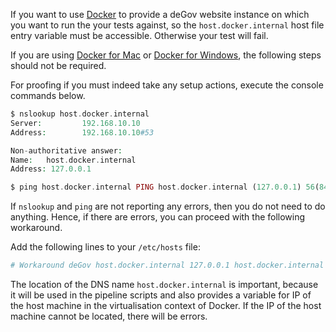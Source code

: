 If you want to use [Docker](https://docs.docker.com/) to provide a deGov website instance on which you want to run the your tests against, so the `host.docker.internal` host file entry variable must be accessible. Otherwise your test will fail.

If you are using [Docker for Mac](https://docs.docker.com/docker-for-mac/) or [Docker for Windows](https://docs.docker.com/docker-for-windows/), the following steps should not be required.

For proofing if you must indeed take any setup actions, execute the console commands below.

```php
$ nslookup host.docker.internal
Server:         192.168.10.10
Address:        192.168.10.10#53

Non-authoritative answer:
Name:   host.docker.internal
Address: 127.0.0.1
```


```php
$ ping host.docker.internal PING host.docker.internal (127.0.0.1) 56(84) bytes of data. 64 bytes from localhost (127.0.0.1): icmp_seq=1 ttl=64 time=0.044 ms 64 bytes from localhost (127.0.0.1): icmp_seq=2 ttl=64 time=0.058 ms 64 bytes from localhost (127.0.0.1): icmp_seq=3 ttl=64 time=0.034 ms 64 bytes from localhost (127.0.0.1): icmp_seq=4 ttl=64 time=0.042 ms --- host.docker.internal ping statistics --- 4 packets transmitted, 4 received, 0% packet loss, time 3051ms rtt min/avg/max/mdev = 0.034/0.044/0.058/0.008 ms 
```

If `nslookup` and `ping` are not reporting any errors, then you do not need to do anything. Hence, if there are errors, you can proceed with the following workaround.

Add the following lines to your `/etc/hosts` file:

```php
# Workaround deGov host.docker.internal 127.0.0.1 host.docker.internal ::1 host.docker.internal 
```

The location of the DNS name `host.docker.internal` is important, because it will be used in the pipeline scripts and also provides a variable for IP of the host machine in the virtualisation context of Docker. If the IP of the host machine cannot be located, there will be errors.